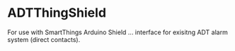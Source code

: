 # ADTThingShield
For use with SmartThings Arduino Shield ... interface for exisitng ADT alarm system (direct contacts).
